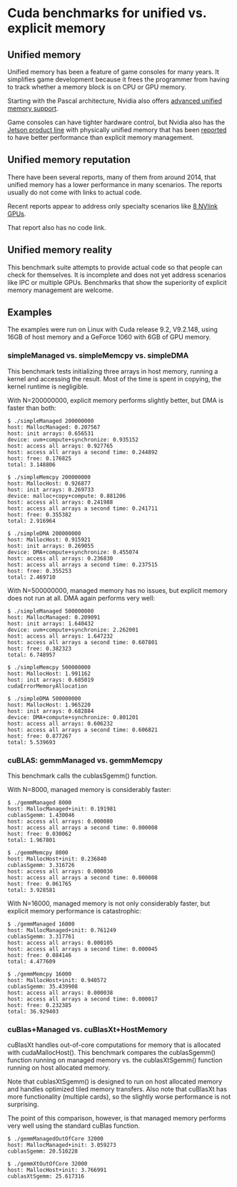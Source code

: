
# Cuda benchmarks for unified vs. explicit memory


## Unified memory

Unified memory has been a feature of game consoles for many years. It simplifies game development because it frees the programmer from having to track whether a memory block is on CPU or GPU memory.


Starting with the Pascal architecture, Nvidia also offers [advanced unified memory support](https://devblogs.nvidia.com/unified-memory-cuda-beginners/).


Game consoles can have tighter hardware control, but Nvidia also has the [Jetson product line](https://en.wikipedia.org/wiki/Nvidia_Jetson) with physically unified memory that has been [reported](https://devtalk.nvidia.com/default/topic/1029853/does-unified-memory-and-zero-copy-always-better-than-cudamemcpy-/) to have better performance than explicit memory management.


## Unified memory reputation

There have been several reports, many of them from around 2014, that unified memory has a lower performance in many scenarios. The reports usually do not come with links to actual code.

Recent reports appear to address only specialty scenarios like [8 NVlink GPUs](https://devtalk.nvidia.com/default/topic/1029706/cuda-programming-and-performance/partial-fail-of-peer-access-in-8-volta-gpu-instance-p3-16xlarge-on-aws-gt-huge-slowdown-/).

That report also has no code link.



## Unified memory reality

This benchmark suite attempts to provide actual code so that people can check for themselves. It is incomplete and does not yet address scenarios like IPC or multiple GPUs. Benchmarks that show the superiority of explicit memory management are welcome.


## Examples

The examples were run on Linux with Cuda release 9.2, V9.2.148, using 16GB of host memory and a GeForce 1060 with 6GB of GPU memory.

### simpleManaged vs. simpleMemcpy vs. simpleDMA

This benchmark tests initializing three arrays in host memory, running a kernel and accessing the result. Most of the time is spent in copying, the kernel runtime is negligible.

With N=200000000, explicit memory performs slightly better, but DMA is faster than both:


```
$ ./simpleManaged 200000000
host: MallocManaged: 0.207567
host: init arrays: 0.656531
device: uvm+compute+synchronize: 0.935152
host: access all arrays: 0.927765
host: access all arrays a second time: 0.244892
host: free: 0.176825
total: 3.148806

$ ./simpleMemcpy 200000000
host: MallocHost: 0.926877
host: init arrays: 0.269733
device: malloc+copy+compute: 0.881206
host: access all arrays: 0.241988
host: access all arrays a second time: 0.241711
host: free: 0.355382
total: 2.916964

$ ./simpleDMA 200000000
host: MallocHost: 0.915921
host: init arrays: 0.269055
device: DMA+compute+synchronize: 0.455074
host: access all arrays: 0.236830
host: access all arrays a second time: 0.237515
host: free: 0.355253
total: 2.469710
```

With N=500000000, managed memory has no issues, but explicit memory does not run at all. DMA again performs very well:


```
$ ./simpleManaged 500000000
host: MallocManaged: 0.209091
host: init arrays: 1.640432
device: uvm+compute+synchronize: 2.262001
host: access all arrays: 1.647232
host: access all arrays a second time: 0.607801
host: free: 0.382323
total: 6.748957

$ ./simpleMemcpy 500000000
host: MallocHost: 1.991162
host: init arrays: 0.685019
cudaErrorMemoryAllocation

$ ./simpleDMA 500000000
host: MallocHost: 1.965220
host: init arrays: 0.682884
device: DMA+compute+synchronize: 0.801201
host: access all arrays: 0.606232
host: access all arrays a second time: 0.606821
host: free: 0.877267
total: 5.539693

```

### cuBLAS: gemmManaged vs. gemmMemcpy

This benchmark calls the cublasSgemm() function.

With N=8000, managed memory is considerably faster:

```
$ ./gemmManaged 8000
host: MallocManaged+init: 0.191981
cublasSgemm: 1.430046
host: access all arrays: 0.000080
host: access all arrays a second time: 0.000008
host: free: 0.030062
total: 1.967801

$ ./gemmMemcpy 8000
host: MallocHost+init: 0.236840
cublasSgemm: 3.316726
host: access all arrays: 0.000030
host: access all arrays a second time: 0.000008
host: free: 0.061765
total: 3.928581
```

With N=16000, managed memory is not only considerably faster, but explicit memory performance is catastrophic:

```
$ ./gemmManaged 16000
host: MallocManaged+init: 0.761249
cublasSgemm: 3.317761
host: access all arrays: 0.000105
host: access all arrays a second time: 0.000045
host: free: 0.084146
total: 4.477609

$ ./gemmMemcpy 16000
host: MallocHost+init: 0.940572
cublasSgemm: 35.439908
host: access all arrays: 0.000038
host: access all arrays a second time: 0.000017
host: free: 0.232385
total: 36.929403
```


### cuBlas+Managed vs. cuBlasXt+HostMemory

cuBlasXt handles out-of-core computations for memory that is allocated with cudaMallocHost(). This benchmark compares the cublasSgemm() function running on managed memory vs. the cublasXtSgemm() function running on host allocated memory.

Note that cublasXtSgemm() is designed to run on host allocated memory and handles optimized tiled memory transfers. Also note that cuBlasXt has more functionality (multiple cards), so the slightly worse performance is not surprising.

The point of this comparison, however, is that managed memory performs very well using the standard cuBlas function.

```
$ ./gemmManagedOutOfCore 32000
host: MallocManaged+init: 3.059273
cublasSgemm: 20.510228

$ ./gemmXtOutOfCore 32000
host: MallocHost+init: 3.766991
cublasXtSgemm: 25.617316
```
